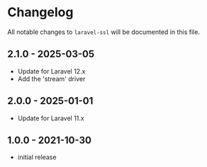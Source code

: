 # Changelog

All notable changes to `laravel-ssl` will be documented in this file.

## 2.1.0 - 2025-03-05

- Update for Laravel 12.x
- Add the 'stream' driver

## 2.0.0 - 2025-01-01

- Update for Laravel 11.x

## 1.0.0 - 2021-10-30

- initial release
